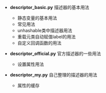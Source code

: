   
  
  
  
  
  
  
  
  
- **descriptor_basic.py** 描述器的基本用法  
    - 静态变量的基本用法  
    - 常见用法  
    - unhashable类中描述器用法  
    - 重载元类自动赋值label的用法  
    - 自定义回调函数的用法  
  
- **descriptor_official.py** 官方描述器的一些用法  
    - 设置属性用法  
  
- **descriptor_my.py** 自己整理的描述器的用法  
    - 属性的缓存  
